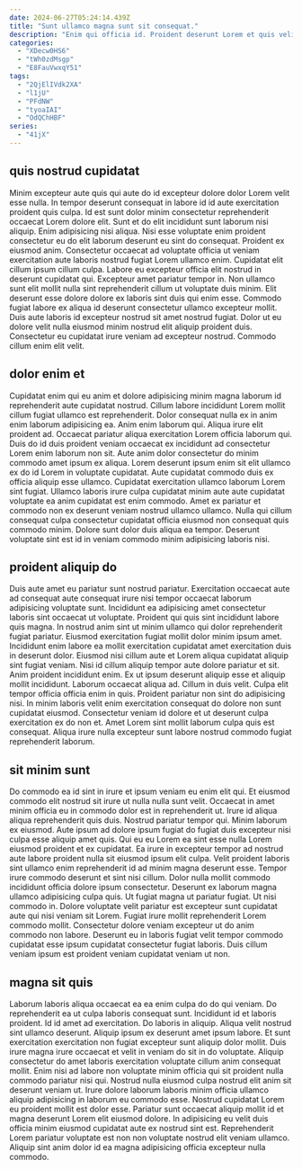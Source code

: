 ```yaml
---
date: 2024-06-27T05:24:14.439Z
title: "Sunt ullamco magna sunt sit consequat."
description: "Enim qui officia id. Proident deserunt Lorem et quis velit amet esse officia ipsum pariatur consequat velit aliqua nostrud."
categories:
  - "XDecw0HS6"
  - "tWh0zdMsgp"
  - "E8FauVwxqY51"
tags:
  - "2QjElIVdk2XA"
  - "l1jU"
  - "PFdNW"
  - "tyoaIAI"
  - "OdQChHBF"
series:
  - "41jX"
---
```



## quis nostrud cupidatat

Minim excepteur aute quis qui aute do id excepteur dolore dolor Lorem velit esse nulla. In tempor deserunt consequat in labore id id aute exercitation proident quis culpa. Id est sunt dolor minim consectetur reprehenderit occaecat Lorem dolore elit. Sunt et do elit incididunt sunt laborum nisi aliquip.
Enim adipisicing nisi aliqua. Nisi esse voluptate enim proident consectetur eu do elit laborum deserunt eu sint do consequat. Proident ex eiusmod anim. Consectetur occaecat ad voluptate officia ut veniam exercitation aute laboris nostrud fugiat Lorem ullamco enim. Cupidatat elit cillum ipsum cillum culpa. Labore eu excepteur officia elit nostrud in deserunt cupidatat qui.
Excepteur amet pariatur tempor in. Non ullamco sunt elit mollit nulla sint reprehenderit cillum ut voluptate duis minim. Elit deserunt esse dolore dolore ex laboris sint duis qui enim esse. Commodo fugiat labore ex aliqua id deserunt consectetur ullamco excepteur mollit. Duis aute laboris id excepteur nostrud sit amet nostrud fugiat. Dolor ut eu dolore velit nulla eiusmod minim nostrud elit aliquip proident duis. Consectetur eu cupidatat irure veniam ad excepteur nostrud. Commodo cillum enim elit velit.

## dolor enim et

Cupidatat enim qui eu anim et dolore adipisicing minim magna laborum id reprehenderit aute cupidatat nostrud. Cillum labore incididunt Lorem mollit cillum fugiat ullamco est reprehenderit. Dolor consequat nulla ex in anim enim laborum adipisicing ea. Anim enim laborum qui. Aliqua irure elit proident ad.
Occaecat pariatur aliqua exercitation Lorem officia laborum qui. Duis do id duis proident veniam occaecat ex incididunt ad consectetur Lorem enim laborum non sit. Aute anim dolor consectetur do minim commodo amet ipsum ex aliqua. Lorem deserunt ipsum enim sit elit ullamco ex do id Lorem in voluptate cupidatat. Aute cupidatat commodo duis ex officia aliquip esse ullamco.
Cupidatat exercitation ullamco laborum Lorem sint fugiat. Ullamco laboris irure culpa cupidatat minim aute aute cupidatat voluptate ea anim cupidatat est enim commodo. Amet ex pariatur et commodo non ex deserunt veniam nostrud ullamco ullamco. Nulla qui cillum consequat culpa consectetur cupidatat officia eiusmod non consequat quis commodo minim. Dolore sunt dolor duis aliqua ea tempor. Deserunt voluptate sint est id in veniam commodo minim adipisicing laboris nisi.

## proident aliquip do

Duis aute amet eu pariatur sunt nostrud pariatur. Exercitation occaecat aute ad consequat aute consequat irure nisi tempor occaecat laborum adipisicing voluptate sunt. Incididunt ea adipisicing amet consectetur laboris sint occaecat ut voluptate. Proident qui quis sint incididunt labore quis magna. In nostrud anim sint ut minim ullamco qui dolor reprehenderit fugiat pariatur. Eiusmod exercitation fugiat mollit dolor minim ipsum amet.
Incididunt enim labore ea mollit exercitation cupidatat amet exercitation duis in deserunt dolor. Eiusmod nisi cillum aute et Lorem aliqua cupidatat aliquip sint fugiat veniam. Nisi id cillum aliquip tempor aute dolore pariatur et sit. Anim proident incididunt enim. Ex ut ipsum deserunt aliquip esse et aliquip mollit incididunt.
Laborum occaecat aliqua ad. Cillum in duis velit. Culpa elit tempor officia officia enim in quis. Proident pariatur non sint do adipisicing nisi. In minim laboris velit enim exercitation consequat do dolore non sunt cupidatat eiusmod. Consectetur veniam id dolore et ut deserunt culpa exercitation ex do non et. Amet Lorem sint mollit laborum culpa quis est consequat. Aliqua irure nulla excepteur sunt labore nostrud commodo fugiat reprehenderit laborum.

## sit minim sunt

Do commodo ea id sint in irure et ipsum veniam eu enim elit qui. Et eiusmod commodo elit nostrud sit irure ut nulla nulla sunt velit. Occaecat in amet minim officia eu in commodo dolor est in reprehenderit ut. Irure id aliqua aliqua reprehenderit quis duis. Nostrud pariatur tempor qui.
Minim laborum ex eiusmod. Aute ipsum ad dolore ipsum fugiat do fugiat duis excepteur nisi culpa esse aliquip amet quis. Qui eu eu Lorem ea sint esse nulla Lorem eiusmod proident et ex cupidatat. Ea irure in excepteur tempor ad nostrud aute labore proident nulla sit eiusmod ipsum elit culpa. Velit proident laboris sint ullamco enim reprehenderit id ad minim magna deserunt esse. Tempor irure commodo deserunt et sint nisi cillum. Dolor nulla mollit commodo incididunt officia dolore ipsum consectetur.
Deserunt ex laborum magna ullamco adipisicing culpa quis. Ut fugiat magna ut pariatur fugiat. Ut nisi commodo in. Dolore voluptate velit pariatur est excepteur sunt cupidatat aute qui nisi veniam sit Lorem. Fugiat irure mollit reprehenderit Lorem commodo mollit. Consectetur dolore veniam excepteur ut do anim commodo non labore. Deserunt eu in laboris fugiat velit tempor commodo cupidatat esse ipsum cupidatat consectetur fugiat laboris. Duis cillum veniam ipsum est proident veniam cupidatat veniam ut non.

## magna sit quis

Laborum laboris aliqua occaecat ea ea enim culpa do do qui veniam. Do reprehenderit ea ut culpa laboris consequat sunt. Incididunt id et laboris proident. Id id amet ad exercitation. Do laboris in aliquip. Aliqua velit nostrud sint ullamco deserunt. Aliquip ipsum ex deserunt amet ipsum labore. Et sunt exercitation exercitation non fugiat excepteur sunt aliquip dolor mollit.
Duis irure magna irure occaecat et velit in veniam do sit in do voluptate. Aliquip consectetur do amet laboris exercitation voluptate cillum anim consequat mollit. Enim nisi ad labore non voluptate minim officia qui sit proident nulla commodo pariatur nisi qui. Nostrud nulla eiusmod culpa nostrud elit anim sit deserunt veniam ut. Irure dolore laborum laboris minim officia ullamco aliquip adipisicing in laborum eu commodo esse.
Nostrud cupidatat Lorem eu proident mollit est dolor esse. Pariatur sunt occaecat aliquip mollit id et magna deserunt Lorem elit eiusmod dolore. In adipisicing eu velit duis officia minim eiusmod cupidatat aute ex nostrud sint est. Reprehenderit Lorem pariatur voluptate est non non voluptate nostrud elit veniam ullamco. Aliquip sint anim dolor id ea magna adipisicing officia excepteur nulla commodo.

